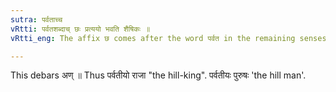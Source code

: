 ```yaml
---
sutra: पर्वताच्च
vRtti: पर्वतशब्दाच् छः प्रत्ययो भवति शैषिकः ॥
vRtti_eng: The affix छ comes after the word पर्वत in the remaining senses.

---
```

This debars अण् ॥ Thus पर्वतीयो राजा "the hill-king". पर्वतीयः पुरुषः 'the hill man'.